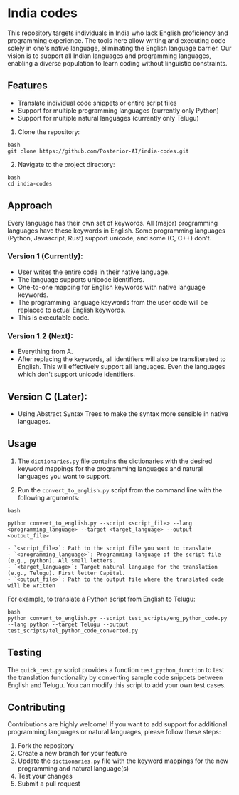 # India codes

This repository targets individuals in India who lack English proficiency and programming experience. The tools here allow writing and executing code solely in one's native language, eliminating the English language barrier. Our vision is to support all Indian languages and programming languages, enabling a diverse population to learn coding without linguistic constraints.

## Features

- Translate individual code snippets or entire script files
- Support for multiple programming languages (currently only Python)
- Support for multiple natural languages (currently only Telugu)

1. Clone the repository:

```
bash
git clone https://github.com/Posterior-AI/india-codes.git
```

2. Navigate to the project directory:

```
bash
cd india-codes
```

## Approach

Every language has their own set of keywords. All (major) programming languages have these keywords in English. Some programming languages (Python, Javascript, Rust) support unicode, and some (C, C++) don't. 

### Version 1 (Currently):
 - User writes the entire code in their native language.
 - The language supports unicode identifiers.
 - One-to-one mapping for English keywords with native language keywords.
 - The programming language keywords from the user code will be replaced to actual English keywords.
 - This is executable code.

### Version 1.2 (Next):
 - Everything from A.
 - After replacing the keywords, all identifiers will also be transliterated to English. This will effectively support all languages. Even the languages which don't support unicode identifiers.

## Version C (Later):
 - Using Abstract Syntax Trees to make the syntax more sensible in native languages.

## Usage

1. The `dictionaries.py` file contains the dictionaries with the desired keyword mappings for the programming languages and natural languages you want to support.

2. Run the `convert_to_english.py` script from the command line with the following arguments:

```
bash

python convert_to_english.py --script <script_file> --lang <programming_language> --target <target_language> --output <output_file>

- `<script_file>`: Path to the script file you want to translate
- `<programming_language>`: Programming language of the script file (e.g., python). All small letters.
- `<target_language>`: Target natural language for the translation (e.g., Telugu). First letter Capital.
- `<output_file>`: Path to the output file where the translated code will be written
```

For example, to translate a Python script from English to Telugu:

```
bash
python convert_to_english.py --script test_scripts/eng_python_code.py --lang python --target Telugu --output test_scripts/tel_python_code_converted.py
```


## Testing

The `quick_test.py` script provides a function `test_python_function` to test the translation functionality by converting sample code snippets between English and Telugu. You can modify this script to add your own test cases.


## Contributing

Contributions are highly welcome! If you want to add support for additional programming languages or natural languages, please follow these steps:

1. Fork the repository
2. Create a new branch for your feature
3. Update the `dictionaries.py` file with the keyword mappings for the new programming and natural language(s)
4. Test your changes
5. Submit a pull request
